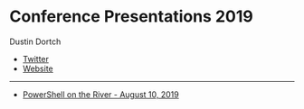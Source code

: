 # Conference Presentations 2019
Dustin Dortch

* [Twitter](https://twitter.com/Dus10)
* [Website](http://www.dustindortch.com)

---

* [PowerShell on the River - August 10, 2019](https://www.powershellchatt.com)